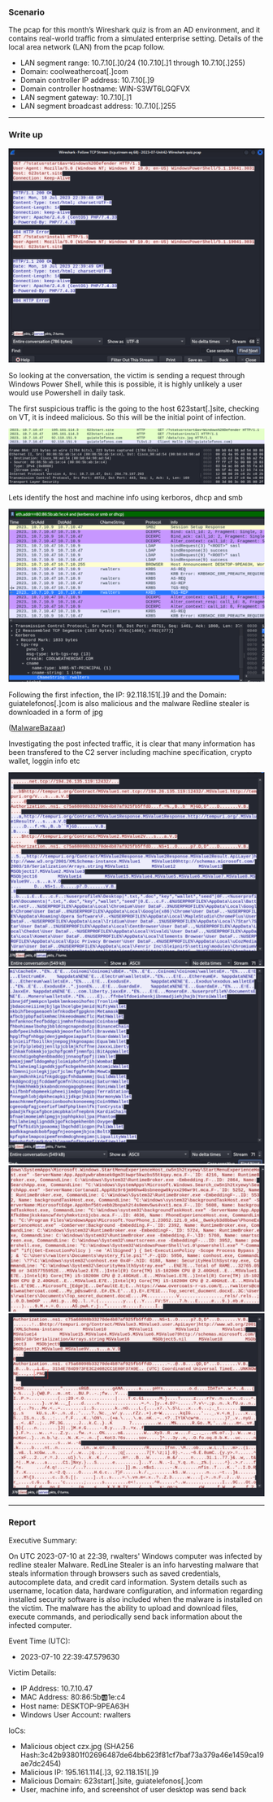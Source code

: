 ### Scenario

The pcap for this month’s Wireshark quiz is from an AD environment, 
and it contains real-world traffic from a simulated enterprise setting. 
Details of the local area network (LAN) from the pcap follow.

- LAN segment range: 10.7.10[.]0/24 (10.7.10[.]1 through 10.7.10[.]255)
- Domain: coolweathercoat[.]com
- Domain controller IP address: 10.7.10[.]9
- Domain controller hostname: WIN-S3WT6LGQFVX
- LAN segment gateway: 10.7.10[.]1
- LAN segment broadcast address: 10.7.10[.]255

---
### Write up
![PS](images/07_winPS.jpg)

So looking at the conversation, the victim is sending a request through Windows Power Shell, while this is possible, it is highly unlikely a user would use Powershell in daily 
task.

The first suspicious traffic is the going to the host 623start[.]site, checking on VT, it is indeed malicious. So this will be the initial point of infection.

![overview](images/07_overview.jpg)

Lets identify the host and machine info using kerboros, dhcp and smb

![kerb](images/07_kerberos.jpg)

Following the first infection, the IP: 92.118.151[.]9 and the Domain: guiatelefonos[.]com is also malicious and the malware Redline stealer is downloaded in a form of jpg 

([MalwareBazaar](https://bazaar.abuse.ch/sample/3c42b93801f02696487de64bb623f81cf7baf73a379a46e1459ca19ae7dc2454/))

Investigating the post infected traffic, it is clear that many information has been transfered to the C2 server including machine specification, crypto wallet, loggin info etc

![1](images/07_info1.jpg)
![2](images/07_info2.jpg)
![3](images/07_info3.jpg)
![4](images/07_info4.jpg)

---
### Report
Executive Summary:

On UTC 2023-07-10 at 22:39, rwalters' Windows computer was infected by redline stealer Malware. RedLine Stealer is an info harvesting malware that
steals information through browsers such as saved credentials, autocomplete data, and credit card information. System details such as username, location data,
hardware configuration, and information regarding installed security software is also included when the malware is installed on the victim. The malware has the
ability to upload and download files, execute commands, and periodically send back information about the infected computer.

Event Time (UTC):
 - 2023-07-10 22:39:47.579630	

Victim Details:
 - IP Address: 10.7.10.47
 - MAC Address: 80:86:5b:ab:1e:c4
 - Host name: DESKTOP-9PEA63H
 - Windows User Account: rwalters

IoCs:
 - Malicious object czx.jpg (SHA256 Hash:3c42b93801f02696487de64bb623f81cf7baf73a379a46e1459ca19ae7dc2454)
 - Malicious IP: 195.161.114[.]3, 92.118.151[.]9
 - Malicious Domain: 623start[.]site, guiatelefonos[.]com
 - User, machine info, and screenshot of user desktop was send back 
